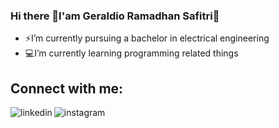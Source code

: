 ### Hi there 👋I'am Geraldio Ramadhan Safitri👋 

- ⚡I’m currently pursuing a bachelor in electrical engineering   
- :computer:I’m currently learning programming related things

## Connect with me:

[<img align="left" alt="linkedin" src="https://img.shields.io/badge/LinkedIn-blue?style=flat&logo=linkedin&labelColor=blue" />][LinkedIn]
[<img align="left" alt="instagram" src="https://img.shields.io/badge/Instagram-ff69b4?style=flat&logo=Instagram&logoColor=white" />][Instagram]

[LinkedIn]: https://www.linkedin.com/in/geraldiors
[Instagram]: www.instagram.com/geraldio_rs

